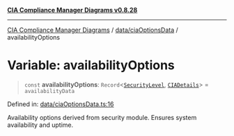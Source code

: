[**CIA Compliance Manager Diagrams v0.8.28**](../../../README.md)

***

[CIA Compliance Manager Diagrams](../../../modules.md) / [data/ciaOptionsData](../README.md) / availabilityOptions

# Variable: availabilityOptions

> `const` **availabilityOptions**: `Record`\<[`SecurityLevel`](../../../types/cia/type-aliases/SecurityLevel.md), [`CIADetails`](../../../types/interfaces/CIADetails.md)\> = `availabilityData`

Defined in: [data/ciaOptionsData.ts:16](https://github.com/Hack23/cia-compliance-manager/blob/7619f76b35999bc4eb3f6ff6c1e77c13be78f250/src/data/ciaOptionsData.ts#L16)

Availability options derived from security module.
Ensures system availability and uptime.
